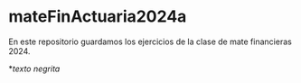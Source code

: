 # mateFinActuaria2024a
En este repositorio guardamos los ejercicios de la clase de mate financieras 2024.

**texto negrita*
```

```
